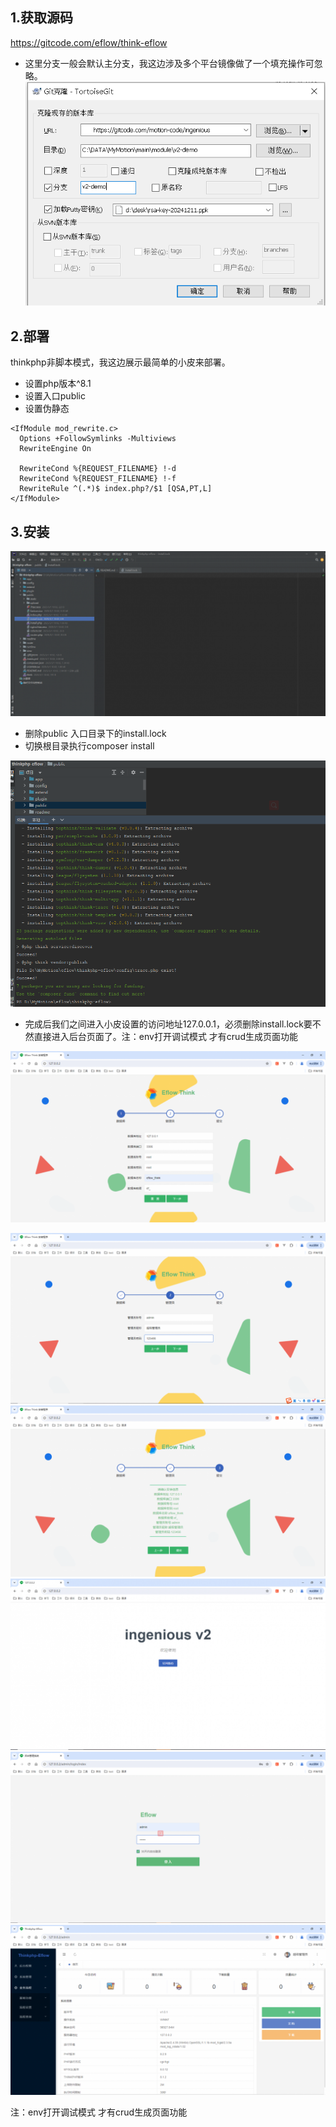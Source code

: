 ## 1.获取源码
https://gitcode.com/eflow/think-eflow 


- 这里分支一般会默认主分支，我这边涉及多个平台镜像做了一个填充操作可忽略。
![alt text](readme/ea769b7baff7e95911371aa3ad3d3794.png)


## 2.部署
thinkphp非脚本模式，我这边展示最简单的小皮来部署。
- 设置php版本^8.1
- 设置入口public
- 设置伪静态

```
<IfModule mod_rewrite.c>
  Options +FollowSymlinks -Multiviews
  RewriteEngine On

  RewriteCond %{REQUEST_FILENAME} !-d
  RewriteCond %{REQUEST_FILENAME} !-f
  RewriteRule ^(.*)$ index.php?/$1 [QSA,PT,L]
</IfModule>
```

## 3.安装

![alt text](readme/107c5cda69abf65e4eb304226f7fe01e.png)
- 删除public 入口目录下的install.lock
- 切换根目录执行composer install

![alt text](readme/621daf6e3a282c02a107d25bf3276414.png)
- 完成后我们之间进入小皮设置的访问地址127.0.0.1，必须删除install.lock要不然直接进入后台页面了。注：env打开调试模式 才有crud生成页面功能

![alt text](readme/image.png)

![alt text](readme/image-1.png)
![alt text](readme/image-2.png)
![alt text](readme/image-3.png)
![alt text](readme/image-4.png)
![alt text](readme/image-5.png)

注：env打开调试模式 才有crud生成页面功能
